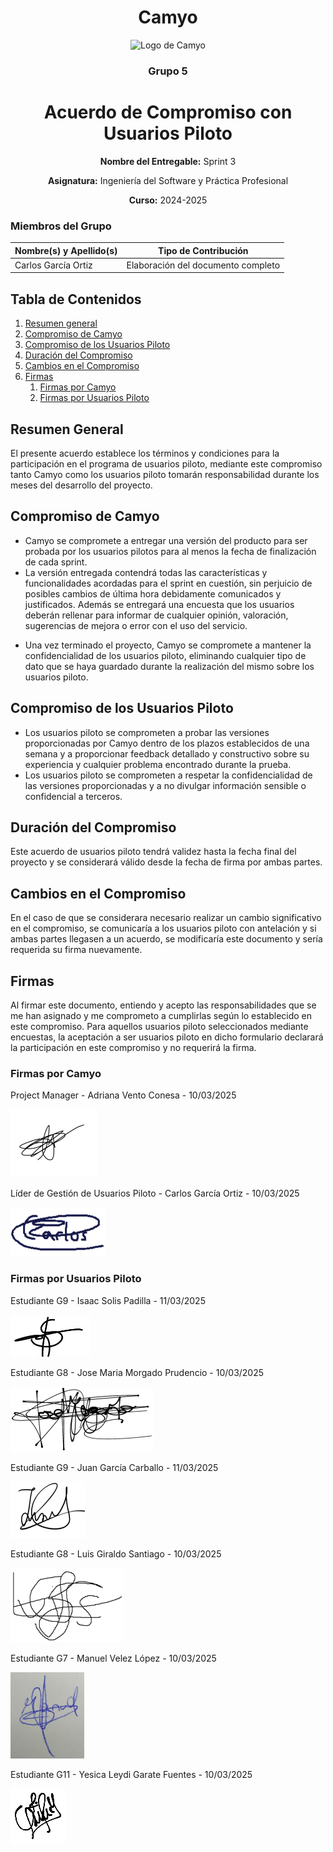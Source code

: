 <h1 align="center">
  Camyo
</h1>

<p align="center">
  <img src="https://i.imgur.com/C72nY4p.png" alt="Logo de Camyo" width="150">
</p>

<h3 align="center">
  <strong>Grupo 5</strong>
</h3>

<h1 align="center">
  <strong>Acuerdo de Compromiso con Usuarios Piloto</strong>
</h1>

<p align="center">
  <strong>Nombre del Entregable:</strong> Sprint 3
</p>
<p align="center">
  <strong>Asignatura:</strong> Ingeniería del Software y Práctica Profesional  
</p>
<p align="center">
  <strong>Curso:</strong> 2024-2025  
</p>

### Miembros del Grupo

| Nombre(s) y Apellido(s) | Tipo de Contribución               |
| ----------------------- | ----------------------------------- |
| Carlos García Ortiz    | Elaboración del documento completo |

## Tabla de Contenidos

1. [Resumen general](#Resumen-General)
2. [Compromiso de Camyo](#Compromiso-de-Camyo)
3. [Compromiso de los Usuarios Piloto](#Compromiso-de-los-Usuarios-Piloto)
4. [Duración del Compromiso](#Duración-del-Compromiso)
5. [Cambios en el Compromiso](#Cambios-en-el-Compromiso)
6. [Firmas](#Firmas)
   1. [Firmas por Camyo](#Firmas-por-Camyo)
   2. [Firmas por Usuarios Piloto](#Firmas-por-Usuarios-Piloto)

## **Resumen General**

El presente acuerdo establece los términos y condiciones para la participación en el programa de usuarios piloto, mediante este compromiso tanto Camyo como los usuarios piloto tomarán responsabilidad durante los meses del desarrollo del proyecto.

## Compromiso de Camyo

- Camyo se compromete a entregar una versión del producto para ser probada por los usuarios pilotos para al menos la fecha de finalización de cada sprint.
- La versión entregada contendrá todas las características y funcionalidades acordadas para el sprint en cuestión, sin perjuicio de posibles cambios de última hora debidamente comunicados y justificados. Además se entregará una encuesta que los usuarios deberán rellenar para informar de cualquier opinión, valoración, sugerencias de mejora o error con el uso del servicio.

* Una vez terminado el proyecto, Camyo se compromete a mantener la confidencialidad de los usuarios piloto, eliminando cualquier tipo de dato que se haya guardado durante la realización del mismo sobre los usuarios piloto.

## Compromiso de los Usuarios Piloto

* Los usuarios piloto se comprometen a probar las versiones proporcionadas por Camyo dentro de los plazos establecidos de una semana y a proporcionar feedback detallado y constructivo sobre su experiencia y cualquier problema encontrado durante la prueba.
* Los usuarios piloto se comprometen a respetar la confidencialidad de las versiones proporcionadas y a no divulgar información sensible o confidencial a terceros.

## Duración del Compromiso

Este acuerdo de usuarios piloto tendrá validez hasta la fecha final del proyecto y se considerará válido desde la fecha de firma por ambas partes.

## Cambios en el Compromiso

En el caso de que se considerara necesario realizar un cambio significativo en el compromiso, se comunicaría a los usuarios piloto con antelación y si ambas partes llegasen a un acuerdo, se modificaría este documento y sería requerida su firma nuevamente.

## Firmas

Al firmar este documento, entiendo y acepto las responsabilidades que se me han asignado y me comprometo a cumplirlas según lo establecido en este compromiso. Para aquellos usuarios piloto seleccionados mediante encuestas, la aceptación a ser usuarios piloto en dicho formulario declarará la participación en este compromiso y no requerirá la firma.

### Firmas por Camyo

Project Manager - Adriana Vento Conesa - 10/03/2025

![1741631082765](images/firmaAVC.png)

Líder de Gestión de Usuarios Piloto - Carlos García Ortiz - 10/03/2025

![](images/firmaCGO.png "firmaCGO")

### Firmas por Usuarios Piloto

Estudiante G9 - Isaac Solis Padilla - 11/03/2025

![](images/firmaISP.png "firmaISP")

Estudiante G8 - Jose Maria Morgado Prudencio - 10/03/2025

![](images/firmaJMP.png "firmaJMP")

Estudiante G9 - Juan García Carballo - 11/03/2025

![](images/firmaJGC.png "firmaJGC")

Estudiante G8 - Luis Giraldo Santiago - 10/03/2025

![](images/firmaLGS.png "firmaLGS")

Estudiante G7 - Manuel Velez López - 10/03/2025

![](images/firmaMVL.png "firmaMVL")

Estudiante G11 - Yesica Leydi Garate Fuentes - 10/03/2025

![](images/firmaYGF.png "firmaYGF")
